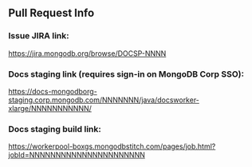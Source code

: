 ## Pull Request Info

### Issue JIRA link:
https://jira.mongodb.org/browse/DOCSP-NNNN

### Docs staging link (requires sign-in on MongoDB Corp SSO):
https://docs-mongodborg-staging.corp.mongodb.com/NNNNNNN/java/docsworker-xlarge/NNNNNNNNNNN/

### Docs staging build link:
https://workerpool-boxgs.mongodbstitch.com/pages/job.html?jobId=NNNNNNNNNNNNNNNNNNNNNN
